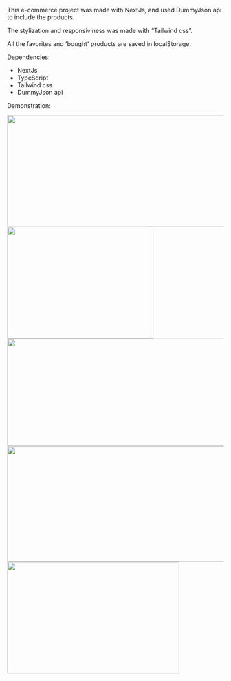 This e-commerce project was made with NextJs, and used DummyJson api to include the products.

The stylization and responsiviness was made with “Tailwind css”.

All the favorites and 'bought' products are saved in localStorage.

Dependencies:
 - NextJs
 - TypeScript
 - Tailwind css
 - DummyJson api

Demonstration:

<img src="https://github.com/user-attachments/assets/97cd6ff7-c291-4d5c-a210-65685cffb8a2" width="530px" height="260px">
<br />
<img src="https://github.com/user-attachments/assets/7d5093e4-b2ae-4953-874c-c678e50d74cc" width="340px" height="260px">
<br />
<img src="https://github.com/user-attachments/assets/faddfbce-7830-4772-b064-f5dd21865570" width="530" height="250px">
<br />
<img src="https://github.com/user-attachments/assets/9ce74bbf-e656-49a7-a32e-e85578730b50" width="530px" height="270px">
<br />
<img src="https://github.com/user-attachments/assets/edd5cf3e-cc43-450c-b343-f65aaea93b89" width="400px" height="260px">
